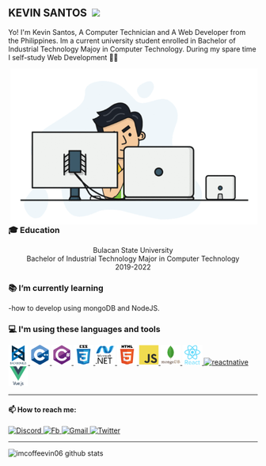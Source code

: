 ## KEVIN SANTOS &nbsp;![](https://visitor-badge.glitch.me/badge?page_id=imcoffeevin06.imcoffeevin06)

Yo! I'm Kevin Santos, A Computer Technician and A Web Developer from the Philippines. Im a current university student enrolled in Bachelor of Industrial Technology Majoy in Computer Technology. During my spare time I self-study Web Development :man_teacher:

<img align="right" alt="Developer GIF" src="https://github.com/boringdeveloper/boringdeveloper/blob/master/developer.gif?raw=true" width="500" height="auto" />




### 🎓 Education
<p align="center">
 Bulacan State University
<br>
 Bachelor of Industrial Technology 
 Major in Computer Technology
 <br>
2019-2022</p>

### 📚 I’m currently learning
-how to develop using mongoDB and NodeJS.


### 💻 I'm using these languages and tools
<p align="left"> <a href="https://backbonejs.org" target="_blank"> <img src="https://raw.githubusercontent.com/devicons/devicon/master/icons/backbonejs/backbonejs-original-wordmark.svg" alt="backbonejs" width="40" height="40"/> </a> <a href="https://www.w3schools.com/cpp/" target="_blank"> <img src="https://raw.githubusercontent.com/devicons/devicon/master/icons/cplusplus/cplusplus-original.svg" alt="cplusplus" width="40" height="40"/> </a> <a href="https://www.w3schools.com/cs/" target="_blank"> <img src="https://raw.githubusercontent.com/devicons/devicon/master/icons/csharp/csharp-original.svg" alt="csharp" width="40" height="40"/> </a> <a href="https://www.w3schools.com/css/" target="_blank"> <img src="https://raw.githubusercontent.com/devicons/devicon/master/icons/css3/css3-original-wordmark.svg" alt="css3" width="40" height="40"/> </a> <a href="https://dotnet.microsoft.com/" target="_blank"> <img src="https://raw.githubusercontent.com/devicons/devicon/master/icons/dot-net/dot-net-original-wordmark.svg" alt="dotnet" width="40" height="40"/> </a> <a href="https://www.w3.org/html/" target="_blank"> <img src="https://raw.githubusercontent.com/devicons/devicon/master/icons/html5/html5-original-wordmark.svg" alt="html5" width="40" height="40"/> </a> <a href="https://developer.mozilla.org/en-US/docs/Web/JavaScript" target="_blank"> <img src="https://raw.githubusercontent.com/devicons/devicon/master/icons/javascript/javascript-original.svg" alt="javascript" width="40" height="40"/> </a> <a href="https://www.mongodb.com/" target="_blank"> <img src="https://raw.githubusercontent.com/devicons/devicon/master/icons/mongodb/mongodb-original-wordmark.svg" alt="mongodb" width="40" height="40"/> </a> <a href="https://reactjs.org/" target="_blank"> <img src="https://raw.githubusercontent.com/devicons/devicon/master/icons/react/react-original-wordmark.svg" alt="react" width="40" height="40"/> </a> <a href="https://reactnative.dev/" target="_blank"> <img src="https://reactnative.dev/img/header_logo.svg" alt="reactnative" width="40" height="40"/> </a> <a href="https://vuejs.org/" target="_blank"> <img src="https://raw.githubusercontent.com/devicons/devicon/master/icons/vuejs/vuejs-original-wordmark.svg" alt="vuejs" width="40" height="40"/> </a> </p>
<hr>

#### 📫 How to reach me:
<a href="https://discordapp.com/users/606436252425781287" target="_blank"> 
<img src="https://cdn.jsdelivr.net/npm/simple-icons@3.0.1/icons/discord.svg" alt="Discord" width="40" height="40"/> </a>
<a href="https://www.facebook.com/ImCoffee.vin" target="_blank"> 
<img src="https://cdn.jsdelivr.net/npm/simple-icons@3.0.1/icons/facebook.svg" alt="Fb" width="40" height="40"/> </a>
<a href="https://mail.google.com/mail/u/0/?fs=1&to=admiralkevin06@gmail.com&tf=cm" target="_blank"> 
<img src="https://cdn.jsdelivr.net/npm/simple-icons@3.0.1/icons/gmail.svg" alt="Gmail" width="40" height="40"/> </a>
 
<a href="https://twitter.com/ImCoffeevin06" target="_blank"> 
<img src="https://cdn.jsdelivr.net/npm/simple-icons@3.0.1/icons/twitter.svg" alt="Twitter" width="40" height="40"/> </a>


 





<br />
<hr>
<p align="left"> <img src="https://github-readme-stats.vercel.app/api?username=imcoffeevin06&show_icons=true&theme=highcontrast" alt="imcoffeevin06 github stats" /> </p>



